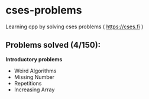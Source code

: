 # cses-problems
Learning cpp by solving cses problems ( https://cses.fi )

## Problems solved (4/150):
**Introductory problems**
- Weird Algorithms
- Missing Number
- Repetitions
- Increasing Array
